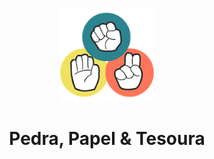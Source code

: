 <p align="center">
  <a href="https://github.com/marcoshsq/Jokenpo">
    <img src="https://github.com/marcoshsq/Jokenpo/blob/main/RockPaperScissors.png" alt="sql" height="150" width="150">
  </a>
</p>
  <h1 align="center">Pedra, Papel & Tesoura</h1>
</div>
<br>

